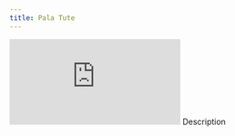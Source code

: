 ```yaml
---
title: Pala Tute
---
```

<iframe class="yt-iframe" src="https://www.youtube.com/embed/BOhO3MfnmP0" title="YouTube video player" frameborder="0" allow="accelerometer; autoplay; clipboard-write; encrypted-media; gyroscope; picture-in-picture" allowfullscreen></iframe>
Description
